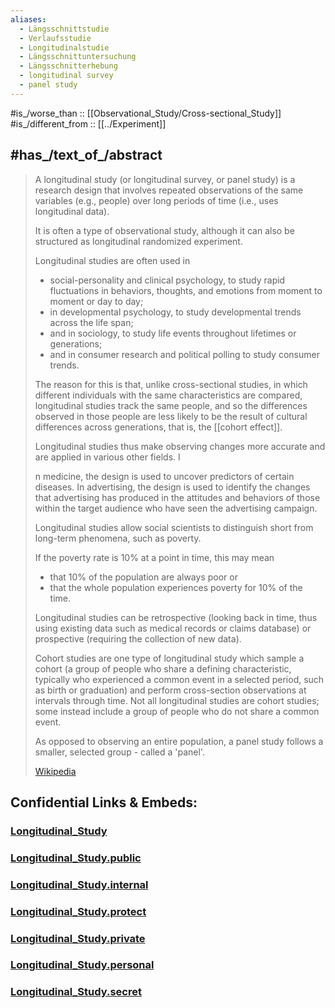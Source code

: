 ```yaml
---
aliases:
  - Längsschnittstudie
  - Verlaufsstudie
  - Longitudinalstudie
  - Längsschnittuntersuchung
  - Längsschnitterhebung
  - longitudinal survey
  - panel study
---
```


#is_/worse_than :: [[Observational_Study/Cross-sectional_Study]]
#is_/different_from :: [[../Experiment]]

## #has_/text_of_/abstract 

> A longitudinal study (or longitudinal survey, or panel study) is a research design that involves 
> repeated observations of the same variables (e.g., people) over long periods of time 
> (i.e., uses longitudinal data). 
> 
> It is often a type of observational study, 
> although it can also be structured as longitudinal randomized experiment.
>
> Longitudinal studies are often used in 
> - social-personality and clinical psychology, 
>   to study rapid fluctuations in behaviors, thoughts, 
>   and emotions from moment to moment or day to day; 
> - in developmental psychology, to study developmental trends across the life span; 
> - and in sociology, to study life events throughout lifetimes or generations; 
> - and in consumer research and political polling to study consumer trends. 
> 
> The reason for this is that, unlike cross-sectional studies, 
> in which different individuals with the same characteristics are compared, 
> longitudinal studies track the same people, and so the differences observed in those people 
> are less likely to be the result of cultural differences across generations, that is, the [[cohort effect]]. 
> 
> Longitudinal studies thus make observing changes more accurate 
> and are applied in various other fields. I
> 
> n medicine, the design is used to uncover predictors of certain diseases. 
> In advertising, the design is used to identify the changes 
> that advertising has produced in the attitudes and behaviors of those within the target audience 
> who have seen the advertising campaign. 
> 
> Longitudinal studies allow social scientists to distinguish short from long-term phenomena, 
> such as poverty. 
> 
> If the poverty rate is 10% at a point in time, this may mean 
> - that 10% of the population are always poor or 
> - that the whole population experiences poverty for 10% of the time.
>
> Longitudinal studies can be retrospective (looking back in time, thus using existing data such as medical records or claims database) or prospective (requiring the collection of new data).
>
> Cohort studies are one type of longitudinal study which sample a cohort (a group of people who share a defining characteristic, typically who experienced a common event in a selected period, such as birth or graduation) and perform cross-section observations at intervals through time. Not all longitudinal studies are cohort studies; some instead include a group of people who do not share a common event.
>
> As opposed to observing an entire population, a panel study follows a smaller, selected group - called a 'panel'.
>
> [Wikipedia](https://en.wikipedia.org/wiki/Longitudinal%20study) 





## Confidential Links & Embeds: 

### [Longitudinal_Study](/_Standards/Mathematics/Statistics/Observational_Study/Longitudinal_Study.md) 

### [Longitudinal_Study.public](/_public/Mathematics/Statistics/Observational_Study/Longitudinal_Study.public.md) 

### [Longitudinal_Study.internal](/_internal/Mathematics/Statistics/Observational_Study/Longitudinal_Study.internal.md) 

### [Longitudinal_Study.protect](/_protect/Mathematics/Statistics/Observational_Study/Longitudinal_Study.protect.md) 

### [Longitudinal_Study.private](/_private/Mathematics/Statistics/Observational_Study/Longitudinal_Study.private.md) 

### [Longitudinal_Study.personal](/_personal/Mathematics/Statistics/Observational_Study/Longitudinal_Study.personal.md) 

### [Longitudinal_Study.secret](/_secret/Mathematics/Statistics/Observational_Study/Longitudinal_Study.secret.md)

